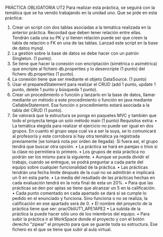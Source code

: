 PRÁCTICA OBLIGATORIA UT2
Para realizar esta práctica, se seguirá con la temática que se ha venido trabajando
en la unidad uno.
Que se pide en esta práctica:
1. Crear un script con dos tablas asociadas a la temática realizada en la
anterior práctica. Recordad que deben tener relación entre ellas. Tendrán
cada una su PK y si tienen relación puede ser que creen la tabla de relación
o FK en una de las tablas. Lanzad este script en la base de datos mysql.
2. La gestión sobre la base de datos se debe hacer con un patrón Singleton. (1
punto).
3. Se tiene que hacer la conexión con encriptación (simétrica o asimétrica) que
encripte al fichero db.properties y lo desencripte (1 punto) del fichero
db.properties (1 punto).
4. La conexión tiene que ser mediante el objeto DataSource. (1 punto)
5. Usar el preparedStatement para realizar el CRUD (add 1 punto, update 1
punto, delete 1 punto y búsqueda 1 punto).
6. Crear un procedimiento o función y lanzarlo en la base de datos, llamar
mediante un método a este procedimiento o función en java mediante
CallableStatement. Esa función o procedimiento estará asociada a la tabla
del CRUD (1 punto).
7. Se valorará que la estructura se ponga en paquetes MVC y también que todo
el proyecta tenga un solo método main (1 punto)
Requisitos extra:
• La temática elegida para realizar el ejercicio no puede ser igual en dos
grupos. En cuanto el grupo sepa cual va a ser la suya, se lo comunicará al
profesor/a y este corrobora si hay otra temática ya registrada previamente (se
tomará nota por orden de llegada). Si fuera así, el grupo tendrá que buscar
otra opción.
• La práctica se hará en parejas o tríos si la clase no permitiera lo primero.
• Los grupos de esta práctica no podrán ser los mismo para la siguiente.
• Aunque se pueda dividir el trabajo, cuando se entregue, se podrá preguntar
a cada parte del equipo sobre cualquier funcionalidad de la práctica.
• Las prácticas tendrán una fecha límite después de la cual no se admitirán e
implicará un 0 en esta parte.
• La media del resultado de las prácticas hechas en cada evaluación tendrá
en la nota final de esta un 20%.
• Para que las prácticas se den por aptas se tiene que alcanzar un 5 en la
calificación.
• Cada punto comentado en cada apartado se dará si se cumple lo pedido en
el enunciado y funciona. Sino funciona o no se realiza, la calificación en ese
apartado será de 0.
• El nombre del proyecto de la práctica tiene que ser:
pracObliUT1_APE1APE2
• La subida de la práctica la puede hacer sólo uno de los miembros del equipo.
• Para subir la práctica ir al WorkSpace donde el proyecto y con el botón
derecho “zipear” el proyecto para que se guarde toda su estructura. Ese
fichero es el que se tiene que subir al aula virtual.
